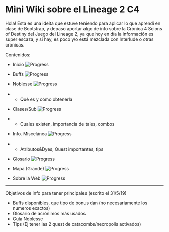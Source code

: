# Mini Wiki sobre el Lineage 2 C4

Hola! Esta es una ideita que estuve teniendo para aplicar lo que aprendí en clase de Bootstrap, y depaso aportar algo de info sobre la Crónica 4 Scions of Destiny del Juego del Lineage 2, ya que hoy en día la información es super escaza, y si hay, es poco y/o está mezclada con Interlude o otras crónicas.

Contenidos:

* Inicio  ![Progress](http://progressed.io/bar/99) 

* Buffs ![Progress](http://progressed.io/bar/86) 

* Noblesse  ![Progress](http://progressed.io/bar/25) 

* * Qué es y como obtenerla

* Clases/Sub  ![Progress](http://progressed.io/bar/75) 

* * Cuales existen, importancia de tales, combos

* Info. Miscelánea  ![Progress](http://progressed.io/bar/55) 

* * Atributos&Dyes, Quest importantes, tips

* Glosario  ![Progress](http://progressed.io/bar/60) 

* Mapa (Grande)  ![Progress](http://progressed.io/bar/100) 

* Sobre la Web  ![Progress](http://progressed.io/bar/90) 


___________________________

Objetivos de info para tener principales (escrito el 31/5/19)
- Buffs disponibles, que tipo de bonus dan (no necesariamente los numeros exactos)
- Glosario de acrónimos más usados
- Guía Noblesse
- Tips (Ej tener las 2 quest de catacombs/necropolis activados)
